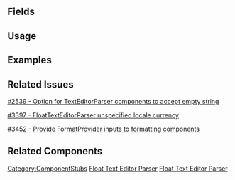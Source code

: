 <languages></languages> <translate>

## Fields

## Usage

## Examples

## Related Issues

[#2539 - Option for TextEditorParser components to accept empty
string](https://github.com/Resonite-Metaverse/ResonitePublic/issues/2539)

[#3397 - FloatTextEditorParser unspecified locale
currency](https://github.com/Resonite-Metaverse/ResonitePublic/issues/3397)

[#3452 - Provide FormatProvider inputs to formatting
components](https://github.com/Resonite-Metaverse/ResonitePublic/issues/3452)

## Related Components

</translate>

[Category:ComponentStubs](Category:ComponentStubs "wikilink") [Float
Text Editor Parser](Category:Components{{#translation:}} "wikilink")
[Float Text Editor
Parser](Category:Components:Common_UI:Editors{{#translation:}} "wikilink")